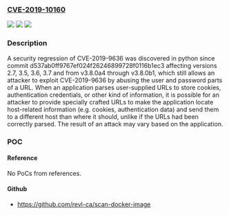 ### [CVE-2019-10160](https://cve.mitre.org/cgi-bin/cvename.cgi?name=CVE-2019-10160)
![](https://img.shields.io/static/v1?label=Product&message=python&color=blue)
![](https://img.shields.io/static/v1?label=Version&message=n%2Fa&color=blue)
![](https://img.shields.io/static/v1?label=Vulnerability&message=CWE-172&color=brighgreen)

### Description

A security regression of CVE-2019-9636 was discovered in python since commit d537ab0ff9767ef024f26246899728f0116b1ec3 affecting versions 2.7, 3.5, 3.6, 3.7 and from v3.8.0a4 through v3.8.0b1, which still allows an attacker to exploit CVE-2019-9636 by abusing the user and password parts of a URL. When an application parses user-supplied URLs to store cookies, authentication credentials, or other kind of information, it is possible for an attacker to provide specially crafted URLs to make the application locate host-related information (e.g. cookies, authentication data) and send them to a different host than where it should, unlike if the URLs had been correctly parsed. The result of an attack may vary based on the application.

### POC

#### Reference
No PoCs from references.

#### Github
- https://github.com/revl-ca/scan-docker-image

